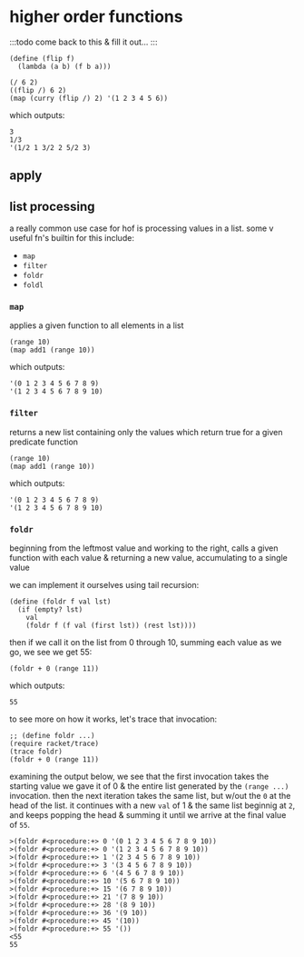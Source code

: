 higher order functions
============================================================

:::todo
come back to this & fill it out...
:::

```racket markdown-code-runner filename=notes/lec_04-hof/ex_01.rkt
(define (flip f)
  (lambda (a b) (f b a)))

(/ 6 2)
((flip /) 6 2)
(map (curry (flip /) 2) '(1 2 3 4 5 6))
```
<!-- CODE:BASH:START -->
<!-- echo '```' -->
<!-- cd notes/lec_04-hof -->
<!-- file=ex_01.rkt -->
<!-- tmp="tmp_$file" -->
<!-- echo "#lang racket" | cat - $file > $tmp && mv $tmp $file -->
<!-- racket $file -->
<!-- echo '```' -->
<!-- CODE:END -->

which outputs:

<!-- OUTPUT:START -->
<!-- ⚠️ This content is auto-generated by `markdown-code-runner`. -->
```
3
1/3
'(1/2 1 3/2 2 5/2 3)
```

<!-- OUTPUT:END -->

apply
------------------------------------------------------------


list processing
------------------------------------------------------------

a really common use case for hof is processing values in a list. some v useful fn's builtin for this include:

- `map`
- `filter`
- `foldr`
- `foldl`

### `map`

applies a given function to all elements in a list

```racket markdown-code-runner filename=notes/lec_04-hof/ex_02.rkt
(range 10)
(map add1 (range 10))
```

<!-- CODE:BASH:START -->
<!-- echo '```' -->
<!-- cd notes/lec_04-hof -->
<!-- file=ex_02.rkt -->
<!-- tmp="tmp_$file" -->
<!-- echo "#lang racket" | cat - $file > $tmp && mv $tmp $file -->
<!-- racket $file -->
<!-- echo '```' -->
<!-- CODE:END -->

which outputs:

<!-- OUTPUT:START -->
<!-- ⚠️ This content is auto-generated by `markdown-code-runner`. -->
```
'(0 1 2 3 4 5 6 7 8 9)
'(1 2 3 4 5 6 7 8 9 10)
```

<!-- OUTPUT:END -->

### `filter`

returns a new list containing only the values which return true for a given
predicate function

<!-- TODO: finish this example -->
```racket markdown-code-runner filename=notes/lec_04-hof/ex_03.rkt
(range 10)
(map add1 (range 10))
```

<!-- CODE:BASH:START -->
<!-- echo '```' -->
<!-- cd notes/lec_04-hof -->
<!-- file=ex_03.rkt -->
<!-- tmp="tmp_$file" -->
<!-- echo "#lang racket" | cat - $file > $tmp && mv $tmp $file -->
<!-- racket $file -->
<!-- echo '```' -->
<!-- CODE:END -->

which outputs:

<!-- OUTPUT:START -->
<!-- ⚠️ This content is auto-generated by `markdown-code-runner`. -->
```
'(0 1 2 3 4 5 6 7 8 9)
'(1 2 3 4 5 6 7 8 9 10)
```

<!-- OUTPUT:END -->

### `foldr`

beginning from the leftmost value and working to the right, calls a given
function with each value & returning a new value, accumulating to a single
value

we can implement it ourselves using tail recursion:

```racket markdown-code-runner filename=notes/lec_04-hof/ex_04.rkt
(define (foldr f val lst)
  (if (empty? lst)
    val
    (foldr f (f val (first lst)) (rest lst))))
```

<!-- CODE:BASH:START -->
<!-- file=ex_04.rkt -->
<!-- cd notes/lec_04-hof -->
<!-- tmp="tmp_$file" -->
<!-- echo "#lang racket" | cat - $file > $tmp && mv $tmp $file -->
<!-- echo "(provide foldr)" >> $file -->
<!-- CODE:END -->

then if we call it on the list from 0 through 10, summing each value as we go, we see we get 55:

```racket markdown-code-runner filename=notes/lec_04-hof/ex_04a.rkt
(foldr + 0 (range 11))
```

<!-- CODE:BASH:START -->
<!-- echo '```' -->
<!-- cd notes/lec_04-hof -->
<!-- file=ex_04a.rkt -->
<!-- tmp="tmp_$file" -->
<!-- src=ex_04.rkt -->
<!-- echo "#lang racket" >> $tmp -->
<!-- echo "(require \"$src\")" >> $tmp -->
<!-- cat $file >> $tmp && mv $tmp $file -->
<!-- racket $file -->
<!-- echo '```' -->
<!-- CODE:END -->

which outputs:

<!-- OUTPUT:START -->
<!-- ⚠️ This content is auto-generated by `markdown-code-runner`. -->
```
55
```

<!-- OUTPUT:END -->

to see more on how it works, let's trace that invocation:

```racket markdown-code-runner filename=notes/lec_04-hof/ex_04b.rkt
;; (define foldr ...)
(require racket/trace)
(trace foldr)
(foldr + 0 (range 11))
```

<!-- OUTPUT:END -->
<!-- CODE:BASH:START -->
<!-- echo '```' -->
<!-- cd notes/lec_04-hof -->
<!-- file=ex_04b.rkt -->
<!-- tmp="tmp_$file" -->
<!-- src=ex_04.rkt -->
<!-- cat $src >> $tmp -->
<!-- cat $file >> $tmp -->
<!-- racket $tmp -->
<!-- echo '```' -->
<!-- CODE:END -->

examining the output below, we see that the first invocation takes the starting
value we gave it of 0 & the entire list generated by the `(range ...)`
invocation. then the next iteration takes the same list, but w/out the `0` at
the head of the list. it continues with a new `val` of 1 & the same list
beginnig at `2`, and keeps popping the head & summing it until we arrive at the
final value of `55`.

<!-- OUTPUT:START -->
<!-- ⚠️ This content is auto-generated by `markdown-code-runner`. -->
```
>(foldr #<procedure:+> 0 '(0 1 2 3 4 5 6 7 8 9 10))
>(foldr #<procedure:+> 0 '(1 2 3 4 5 6 7 8 9 10))
>(foldr #<procedure:+> 1 '(2 3 4 5 6 7 8 9 10))
>(foldr #<procedure:+> 3 '(3 4 5 6 7 8 9 10))
>(foldr #<procedure:+> 6 '(4 5 6 7 8 9 10))
>(foldr #<procedure:+> 10 '(5 6 7 8 9 10))
>(foldr #<procedure:+> 15 '(6 7 8 9 10))
>(foldr #<procedure:+> 21 '(7 8 9 10))
>(foldr #<procedure:+> 28 '(8 9 10))
>(foldr #<procedure:+> 36 '(9 10))
>(foldr #<procedure:+> 45 '(10))
>(foldr #<procedure:+> 55 '())
<55
55
```

<!-- OUTPUT:END -->
<!-- CODE:BASH:START -->
<!-- echo '```' -->
<!-- cd notes/lec_04-hof -->
<!-- file=ex_04b.rkt -->
<!-- tmp="tmp_$file" -->
<!-- rm $tmp -->
<!-- echo '```' -->
<!-- CODE:END -->
